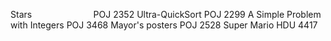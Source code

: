 Stars	                          POJ	2352
Ultra-QuickSort	                POJ	2299
A Simple Problem with Integers	POJ	3468
Mayor's posters	                POJ	2528
Super Mario                   	HDU	4417
